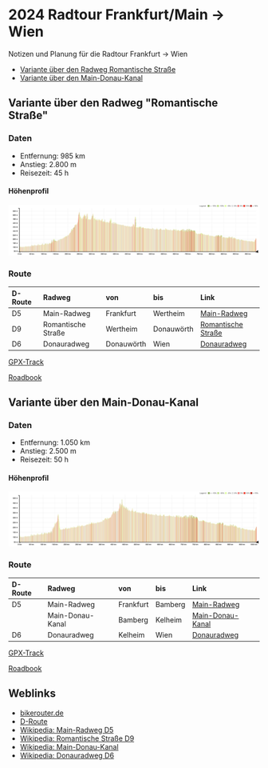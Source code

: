 [modeline]: # ( vim: set fenc=utf-8 filetype=markdown ts=3 sts=3 sw=3 expandtab: )
# 2024 Radtour Frankfurt/Main -> Wien

Notizen und Planung für die Radtour Frankfurt -> Wien

- [Variante über den Radweg Romantische Straße](#variante_1)
- [Variante über den Main-Donau-Kanal](#variante_2)

## <a name="variante_1" />Variante über den Radweg "Romantische Straße"

### Daten

- Entfernung: 985 km
- Anstieg: 2.800 m
- Reisezeit: 45 h
#### Höhenprofil

![Höhe](variante_01/hoehenprofil.png)

### Route

| D-Route | Radweg             | von        | bis        | Link                                                                            |
|:--------|:-------------------|:-----------|:-----------|:--------------------------------------------------------------------------------|
| D5      | Main-Radweg        | Frankfurt  | Wertheim   | [Main-Radweg](https://de.wikipedia.org/wiki/Main-Radweg)                        |
| D9      | Romantische Straße | Wertheim   | Donauwörth | [Romantische Straße](https://de.wikipedia.org/wiki/Romantische_Straße)          |  
| D6      | Donauradweg        | Donauwörth | Wien       | [Donauradweg](https://de.wikipedia.org/wiki/Donauradweg_(D6))                   |

[GPX-Track](variante_01/route_01.gpx)

[Roadbook](variante_01/Roadbook.md)

## <a name="variante_2" />Variante über den Main-Donau-Kanal

### Daten

- Entfernung: 1.050 km
- Anstieg: 2.500 m
- Reisezeit: 50 h

#### Höhenprofil

![Höhe](variante_02/hoehenprofil.png)

### Route

| D-Route | Radweg             | von        | bis        | Link                                                                            |
|:--------|:-------------------|:-----------|:-----------|:--------------------------------------------------------------------------------|
| D5      | Main-Radweg        | Frankfurt  | Bamberg    | [Main-Radweg](https://de.wikipedia.org/wiki/Main-Radweg)                        |
|         | Main-Donau-Kanal   | Bamberg    | Kelheim    | [Main-Donau-Kanal](https://de.wikipedia.org/wiki/Main-Donau-Kanal)              |
| D6      | Donauradweg        | Kelheim    | Wien       | [Donauradweg](https://de.wikipedia.org/wiki/Donauradweg_(D6))                   |

[GPX-Track](variante_02/route_02.gpx)

[Roadbook](variante_02/Roadbook.md)

## Weblinks

- [bikerouter.de](https://brouter.m11n.de)
- [D-Route](https://de.wikipedia.org/wiki/D-Route)
- [Wikipedia: Main-Radweg D5](https://de.wikipedia.org/wiki/Main-Radweg)
- [Wikipedia: Romantische Straße D9](https://de.wikipedia.org/wiki/Romantische_Straße)
- [Wikipedia: Main-Donau-Kanal](https://de.wikipedia.org/wiki/Main-Donau-Kanal)
- [Wikipedia: Donauradweg D6](https://de.wikipedia.org/wiki/Donauradweg_(D6))
